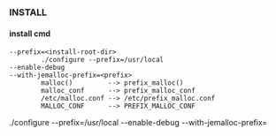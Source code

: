 ### INSTALL

#### install cmd

```shell
--prefix=<install-root-dir>
		./configure --prefix=/usr/local
--enable-debug
--with-jemalloc-prefix=<prefix>
		malloc()         --> prefix_malloc()
		malloc_conf      --> prefix_malloc_conf
		/etc/malloc.conf --> /etc/prefix_malloc.conf
		MALLOC_CONF      --> PREFIX_MALLOC_CONF
```

./configure --prefix=/usr/local --enable-debug --with-jemalloc-prefix=<je>